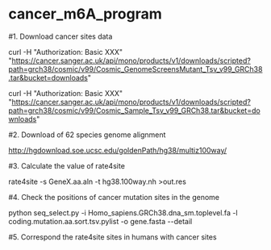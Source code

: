 # cancer_m6A_program

#1. Download cancer sites data

curl -H "Authorization: Basic XXX" "https://cancer.sanger.ac.uk/api/mono/products/v1/downloads/scripted?path=grch38/cosmic/v99/Cosmic_GenomeScreensMutant_Tsv_v99_GRCh38.tar&bucket=downloads"

curl -H "Authorization: Basic XXX" "https://cancer.sanger.ac.uk/api/mono/products/v1/downloads/scripted?path=grch38/cosmic/v99/Cosmic_Sample_Tsv_v99_GRCh38.tar&bucket=downloads"


#2. Download of 62 species genome alignment

http://hgdownload.soe.ucsc.edu/goldenPath/hg38/multiz100way/


#3. Calculate the value of rate4site

rate4site -s GeneX.aa.aln -t hg38.100way.nh >out.res

#4. Check the positions of cancer mutation sites in the genome

python seq_select.py -i Homo_sapiens.GRCh38.dna_sm.toplevel.fa -l coding.mutation.aa.sort.tsv.pylist -o gene.fasta --detail


#5. Correspond the rate4site sites in humans with cancer sites

